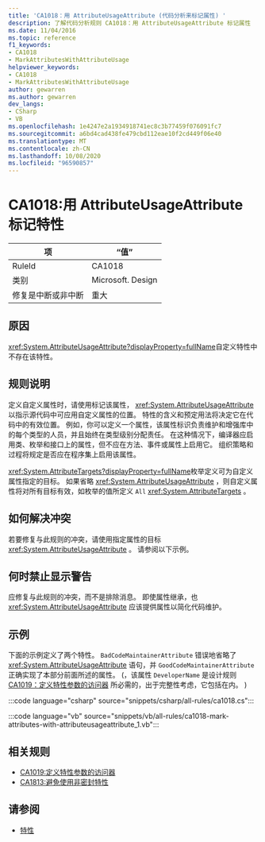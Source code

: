 ```yaml
---
title: 'CA1018：用 AttributeUsageAttribute (代码分析来标记属性) '
description: 了解代码分析规则 CA1018：用 AttributeUsageAttribute 标记属性
ms.date: 11/04/2016
ms.topic: reference
f1_keywords:
- CA1018
- MarkAttributesWithAttributeUsage
helpviewer_keywords:
- CA1018
- MarkAttributesWithAttributeUsage
author: gewarren
ms.author: gewarren
dev_langs:
- CSharp
- VB
ms.openlocfilehash: 1e4247e2a1934918741ec8c3b77459f076091fc7
ms.sourcegitcommit: a6bd4cad438fe479cbd112eae10f2cd449f06e40
ms.translationtype: MT
ms.contentlocale: zh-CN
ms.lasthandoff: 10/08/2020
ms.locfileid: "96590857"
---
```

# <a name="ca1018-mark-attributes-with-attributeusageattribute"></a>CA1018:用 AttributeUsageAttribute 标记特性

| 项                                     | “值”            |
|------------------------------------------|------------------|
| RuleId                                   | CA1018           |
| 类别                                 | Microsoft. Design |
| 修复是中断或非中断 | 重大         |

## <a name="cause"></a>原因

<xref:System.AttributeUsageAttribute?displayProperty=fullName>自定义特性中不存在该特性。

## <a name="rule-description"></a>规则说明

定义自定义属性时，请使用标记该属性， <xref:System.AttributeUsageAttribute> 以指示源代码中可应用自定义属性的位置。 特性的含义和预定用法将决定它在代码中的有效位置。 例如，你可以定义一个属性，该属性标识负责维护和增强库中的每个类型的人员，并且始终在类型级别分配责任。 在这种情况下，编译器应启用类、枚举和接口上的属性，但不应在方法、事件或属性上启用它。 组织策略和过程将规定是否应在程序集上启用该属性。

<xref:System.AttributeTargets?displayProperty=fullName>枚举定义可为自定义属性指定的目标。 如果省略 <xref:System.AttributeUsageAttribute> ，则自定义属性将对所有目标有效，如枚举的值所定义 `All` <xref:System.AttributeTargets> 。

## <a name="how-to-fix-violations"></a>如何解决冲突

若要修复与此规则的冲突，请使用指定属性的目标 <xref:System.AttributeUsageAttribute> 。 请参阅以下示例。

## <a name="when-to-suppress-warnings"></a>何时禁止显示警告

应修复与此规则的冲突，而不是排除消息。 即使属性继承，也 <xref:System.AttributeUsageAttribute> 应该提供属性以简化代码维护。

## <a name="example"></a>示例

下面的示例定义了两个特性。 `BadCodeMaintainerAttribute` 错误地省略了 <xref:System.AttributeUsageAttribute> 语句，并 `GoodCodeMaintainerAttribute` 正确实现了本部分前面所述的属性。  (，该属性 `DeveloperName` 是设计规则 [CA1019：定义特性参数的访问器](ca1019.md) 所必需的，出于完整性考虑，它包括在内。 ) 

:::code language="csharp" source="snippets/csharp/all-rules/ca1018.cs":::

:::code language="vb" source="snippets/vb/all-rules/ca1018-mark-attributes-with-attributeusageattribute_1.vb":::

## <a name="related-rules"></a>相关规则

- [CA1019:定义特性参数的访问器](ca1019.md)
- [CA1813:避免使用非密封特性](ca1813.md)

## <a name="see-also"></a>请参阅

- [特性](../../../standard/design-guidelines/attributes.md)
